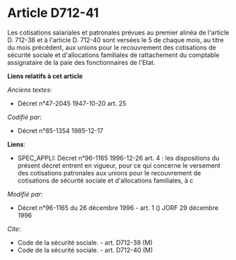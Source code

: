 # Article D712-41

Les cotisations salariales et patronales prévues au premier alinéa de l'article D. 712-38 et à l'article D. 712-40 sont
versées le 5 de chaque mois, au titre du mois précédent, aux unions pour le recouvrement des cotisations de sécurité sociale
et d'allocations familiales de rattachement du comptable assignataire de la paie des fonctionnaires de l'Etat.

**Liens relatifs à cet article**

_Anciens textes_:

  - Décret n°47-2045 1947-10-20 art. 25

_Codifié par_:

  - Décret n°85-1354 1985-12-17

**Liens**:

  - SPEC_APPLI: Décret n°96-1165 1996-12-26 art. 4 : les dispositions du présent décret entrent en vigueur, pour ce qui concerne le versement des cotisations patronales aux unions pour le recouvrement de cotisations de sécurité sociale et d'allocations familiales, à c

_Modifié par_:

  - Décret n°96-1165 du 26 décembre 1996 - art. 1 () JORF 29 décembre 1996

_Cite_:

  - Code de la sécurité sociale. - art. D712-38 (M)
  - Code de la sécurité sociale. - art. D712-40 (M)
